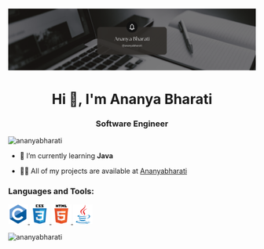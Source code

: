 ![logo](https://github.com/Ananyabharati/Ananyabharati/blob/main/banner.png)
<h1 align="center">Hi 👋, I'm Ananya Bharati</h1>
<h3 align="center">Software Engineer</h3>

<p align="left"> <img src="https://komarev.com/ghpvc/?username=ananyabharati&label=Profile%20views&color=0e75b6&style=flat" alt="ananyabharati" /> </p>

- 🌱 I’m currently learning **Java**

- 👨‍💻 All of my projects are available at [Ananyabharati](https://github.com/Ananyabharati)

<p align="left">
</p>

<h3 align="left">Languages and Tools:</h3>
<p align="left"> <a href="https://www.cprogramming.com/" target="_blank" rel="noreferrer"> <img src="https://raw.githubusercontent.com/devicons/devicon/master/icons/c/c-original.svg" alt="c" width="40" height="40"/> </a> <a href="https://www.w3schools.com/css/" target="_blank" rel="noreferrer"> <img src="https://raw.githubusercontent.com/devicons/devicon/master/icons/css3/css3-original-wordmark.svg" alt="css3" width="40" height="40"/> </a> <a href="https://www.w3.org/html/" target="_blank" rel="noreferrer"> <img src="https://raw.githubusercontent.com/devicons/devicon/master/icons/html5/html5-original-wordmark.svg" alt="html5" width="40" height="40"/> </a> <a href="https://www.java.com" target="_blank" rel="noreferrer"> <img src="https://raw.githubusercontent.com/devicons/devicon/master/icons/java/java-original.svg" alt="java" width="40" height="40"/> </a> </p>

<p><img align="center" src="https://github-readme-stats.vercel.app/api/top-langs?username=ananyabharati&show_icons=true&locale=en&layout=compact" alt="ananyabharati" /></p>
